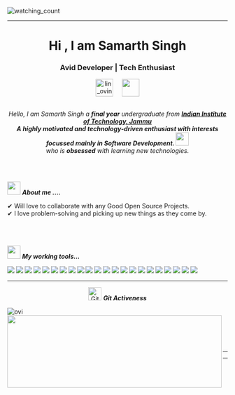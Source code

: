 
<p align="left"> 
<img src="https://komarev.com/ghpvc/?username=sam6134&color=brightgreen" alt="watching_count" />
 </p>
<hr>
<h1 align="center">Hi , I am Samarth Singh</h1>
<h3 align="center">Avid Developer | Tech Enthusiast </h3>
<p align="center">
<a href="https://www.linkedin.com/in/samarth-singh-3b993916b/" target="blank"><img align="center" src="https://image.flaticon.com/icons/png/512/2111/2111499.png" alt="lin_ovindu" height="40" width="40" /></a>&nbsp&nbsp&nbsp&nbsp
<a href = "mailto: singhsamarth2000@gmail.com"><img align="center" src="https://image.flaticon.com/icons/png/512/888/888853.png" height="40" width="40" /></a>
</p>
</p>



<p align="center">
  <em>
    <br>
    Hello, I am Samarth Singh a <b>final year</b> undergraduate from <a href="https://www.iitjammu.ac.in"> <b>Indian Institute of Technology, Jammu</b></a> <br>
    <b>A highly motivated and technology-driven enthusiast with interests focussed mainly in Software Development. </b> <img src="https://github.com/TheDudeThatCode/TheDudeThatCode/blob/master/Assets/Developer.gif" width="30px"> 
    <br>who is <b>obsessed</b>
    with learning new technologies.
  </em> 
  <br>
</p>
<br><br>


<img src="https://media.giphy.com/media/iY8CRBdQXODJSCERIr/giphy.gif" width="30px">&nbsp;***About me ....***

✔ Will love to collaborate with any Good Open Source Projects. <br>
✔ I love problem-solving and picking up new things as they come by.<br><br><br><br>
 

<img src="https://media.giphy.com/media/iY8CRBdQXODJSCERIr/giphy.gif" width="30px">&nbsp;***My working tools...***
<p align="left">
  
   <img src="https://img.shields.io/badge/-Visual%20Studio%20Code-23A9F2?style=flat-square&logo=Visual%20Studio%20Code&logoColor=white"/>
    <img src="https://img.shields.io/badge/-Github-181717?style=flat-square&logo=GitHub&logoColor=white"/>
    <img src="https://img.shields.io/badge/-Git-F44D27?style=flat-square&logo=Git&logoColor=white"/>
    <img src="https://img.shields.io/badge/-NPM-CB3837?style=flat-square&logo=NPM&logoColor=white"/>
    <img src="https://img.shields.io/badge/-React-23A9F2?style=flat-square&logo=React&logoColor=white"/>
  <img src="https://img.shields.io/badge/-MySQL-F29111?style=flat-square&logo=MySQL&logoColor=white"/>
 <img src="https://img.shields.io/badge/-HTML5-E34F26?style=flat-square&logo=HTML5&logoColor=white"/>
    <img src="https://img.shields.io/badge/-CSS3-1572B6?style=flat-square&logo=CSS3&logoColor=white"/>
 <img src="https://img.shields.io/badge/-Flask-4B32C3?style=flat-square&logo=Flask&logoColor=white"/>
 <img src="https://img.shields.io/badge/-C++-222F29?style=flat-square&logo=cplusplus&logoColor=white"/>
 <img src="https://img.shields.io/badge/-NPM-CB3837?style=flat-square&logo=NPM&logoColor=white"/>
    <img src="https://img.shields.io/badge/-Python-D22128?style=flat-square&logo=python&logoColor=white"/>
    <img src="https://img.shields.io/badge/-Pytest-0079BF?style=flat-square&logo=pytest&logoColor=white"/>
    <img src="https://img.shields.io/badge/-Slack-E01563?style=flat-square&logo=Slack&logoColor=white"/>
    <img src="https://img.shields.io/badge/-Pycharm-FA6400?style=flat-square&logo=pycharm&logoColor=white"/>
 <img src="https://img.shields.io/badge/-Cassandra-5849BE?style=flat-square&logo=apachecassandra&logoColor=white"/>
    <img src="https://img.shields.io/badge/-FastAPI-42B883?style=flat-square&logo=fastapi&logoColor=white"/>
    <img src="https://img.shields.io/badge/-Azure-F55247?style=flat-square&logo=azuredevops&logoColor=white"/>
    <img src="https://img.shields.io/badge/-Ray-E74430?style=flat-square&logo=aiohttp&logoColor=white"/>
    <img src="https://img.shields.io/badge/-Dask-FF4785?style=flat-square&logo=appveyor&logoColor=white"/>
 <img src="https://img.shields.io/badge/-JavaScript-0079BF?style=flat-square&logo=javascript&logoColor=white"/>
 <img src="https://img.shields.io/badge/-TypeScript-1572B6?style=flat-square&logo=typescript&logoColor=white"/>
    
  <hr>
  <p align="center">
 <img src="https://media.giphy.com/media/W5eoZHPpUx9sapR0eu/giphy.gif" width="30px" alt="Git"/>&nbsp;<i><b>Git Activeness</b></i></p>
 
<p><img align="left" src="https://github-readme-stats.vercel.app/api/top-langs?username=sam6134&show_icons=true&hide_border=false&line_height=20&title_color=f69673&icon_color=1b93c9&show_owner=true" alt="ovi" /></p>
<p>
  <img align="left" width="490" height="165" src="https://github-readme-stats.vercel.app/api?username=MrStanDu33&show_icons=true&hide_border=false&line_height=20&title_color=f69673&icon_color=1b93c9&show_owner=true"/>
  <p>
<br><br><br><br><br>

<hr>





-----







